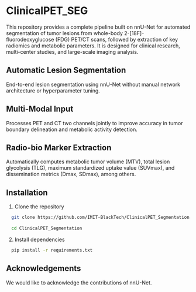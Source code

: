 # ClinicalPET_SEG
This repository provides a complete pipeline built on nnU-Net for automated segmentation of tumor lesions from whole-body 2-[18F]-fluorodeoxyglucose (FDG) PET/CT scans, followed by extraction of key radiomics and metabolic parameters. It is designed for clinical research, multi-center studies, and large-scale imaging analysis.


## Automatic Lesion Segmentation
End-to-end lesion segmentation using nnU-Net without manual network architecture or hyperparameter tuning.

## Multi-Modal Input
Processes PET and CT two channels jointly to improve accuracy in tumor boundary delineation and metabolic activity detection.

## Radio-bio Marker Extraction
Automatically computes metabolic tumor volume (MTV), total lesion glycolysis (TLG), maximum standardized uptake value (SUVmax), and dissemination metrics (Dmax, SDmax), among others.

## Installation
1. Clone the repository

```bash
  git clone https://github.com/IMIT-BlackTech/ClinicalPET_Segmentation.git 
  
  cd ClinicalPET_Segmentation
```

2. Install dependencies

```bash
  pip install -r requirements.txt
```

## Acknowledgements
We would like to acknowledge the contributions of nnU-Net.
